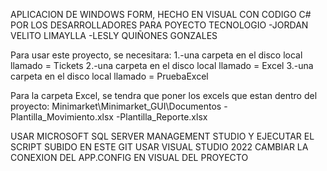APLICACION DE WINDOWS FORM, HECHO EN VISUAL CON CODIGO C# POR LOS DESARROLLADORES PARA POYECTO TECNOLOGIO
-JORDAN VELITO LIMAYLLA
-LESLY QUIÑONES GONZALES

Para usar este proyecto, se necesitara:
1.-una carpeta en el disco local llamado = Tickets
2.-una carpeta en el disco local llamado = Excel
3.-una carpeta en el disco local llamado = PruebaExcel

Para la carpeta Excel, se tendra que poner los excels que estan dentro del proyecto:
Minimarket\Minimarket_GUI\Documentos
-Plantilla_Movimiento.xlsx
-Plantilla_Reporte.xlsx

USAR MICROSOFT SQL SERVER MANAGEMENT STUDIO Y EJECUTAR EL SCRIPT SUBIDO EN ESTE GIT
USAR VISUAL STUDIO 2022
CAMBIAR LA CONEXION DEL APP.CONFIG EN VISUAL DEL PROYECTO 




